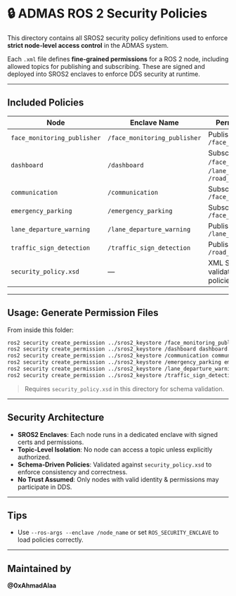 
# 🔒 ADMAS ROS 2 Security Policies

This directory contains all SROS2 security policy definitions used to enforce **strict node-level access control** in the ADMAS system.

Each `.xml` file defines **fine-grained permissions** for a ROS 2 node, including allowed topics for publishing and subscribing. These are signed and deployed into SROS2 enclaves to enforce DDS security at runtime.

---

## Included Policies

| Node                       | Enclave Name                | Permissions                                                    |
|----------------------------|-----------------------------|----------------------------------------------------------------|
| `face_monitoring_publisher`| `/face_monitoring_publisher`| Publish `/face_monitor`                                        |
| `dashboard`                | `/dashboard`                | Subscribe `/face_monitor`, `/lane_warning`, `/road_sign_topic` |
| `communication`            | `/communication`            | Subscribe `/face_monitor`                                      |
| `emergency_parking`        | `/emergency_parking`        | Subscribe `/face_monitor`                                      |
| `lane_departure_warning`   | `/lane_departure_warning`   | Publish `/lane_warning`                                        |
| `traffic_sign_detection`   | `/traffic_sign_detection`   | Publish `/road_sign_topic`                                     |
| `security_policy.xsd`      | —                           | XML Schema for validating all policies                         |

---

## Usage: Generate Permission Files

From inside this folder:

```bash
ros2 security create_permission ../sros2_keystore /face_monitoring_publisher face_monitoring_publisher.xml
ros2 security create_permission ../sros2_keystore /dashboard dashboard.xml
ros2 security create_permission ../sros2_keystore /communication communication.xml
ros2 security create_permission ../sros2_keystore /emergency_parking emergency_parking.xml
ros2 security create_permission ../sros2_keystore /lane_departure_warning lane_departure_warning.xml
ros2 security create_permission ../sros2_keystore /traffic_sign_detection traffic_sign_detection.xml
````

> Requires `security_policy.xsd` in this directory for schema validation.

---

##  Security Architecture

* **SROS2 Enclaves**: Each node runs in a dedicated enclave with signed certs and permissions.
* **Topic-Level Isolation**: No node can access a topic unless explicitly authorized.
* **Schema-Driven Policies**: Validated against `security_policy.xsd` to enforce consistency and correctness.
* **No Trust Assumed**: Only nodes with valid identity & permissions may participate in DDS.

---

## Tips

* Use `--ros-args --enclave /node_name` or set `ROS_SECURITY_ENCLAVE` to load policies correctly.


---

##  Maintained by

**@0xAhmadAlaa**
